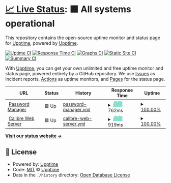 # [📈 Live Status](https://upptime.github.io/upptime): <!--live status--> **🟩 All systems operational**

This repository contains the open-source uptime monitor and status page for [Upptime](https://upptime.js.org), powered by [Upptime](https://github.com/upptime/upptime).

[![Uptime CI](https://github.com/edwinclement08/upptime/workflows/Uptime%20CI/badge.svg)](https://github.com/edwinclement08/upptime/actions?query=workflow%3A%22Uptime+CI%22)
[![Response Time CI](https://github.com/edwinclement08/upptime/workflows/Response%20Time%20CI/badge.svg)](https://github.com/edwinclement08/upptime/actions?query=workflow%3A%22Response+Time+CI%22)
[![Graphs CI](https://github.com/edwinclement08/upptime/workflows/Graphs%20CI/badge.svg)](https://github.com/edwinclement08/upptime/actions?query=workflow%3A%22Graphs+CI%22)
[![Static Site CI](https://github.com/edwinclement08/upptime/workflows/Static%20Site%20CI/badge.svg)](https://github.com/edwinclement08/upptime/actions?query=workflow%3A%22Static+Site+CI%22)
[![Summary CI](https://github.com/edwinclement08/upptime/workflows/Summary%20CI/badge.svg)](https://github.com/edwinclement08/upptime/actions?query=workflow%3A%22Summary+CI%22)

With [Upptime](https://upptime.js.org), you can get your own unlimited and free uptime monitor and status page, powered entirely by a GitHub repository. We use [Issues](https://github.com/upptime/upptime/issues) as incident reports, [Actions](https://github.com/edwinclement08/upptime/actions) as uptime monitors, and [Pages](https://upptime.github.io/upptime) for the status page.

<!--start: status pages-->
<!-- This summary is generated by Upptime (https://github.com/upptime/upptime) -->
<!-- Do not edit this manually, your changes will be overwritten -->
<!-- prettier-ignore -->
| URL | Status | History | Response Time | Uptime |
| --- | ------ | ------- | ------------- | ------ |
| <img alt="" src="https://favicons.githubusercontent.com/pass.edwinclement08.com" height="13"> [Password Manager](https://pass.edwinclement08.com/) | 🟩 Up | [password-manager.yml](https://github.com/edwinclement08/upptime/commits/HEAD/history/password-manager.yml) | <details><summary><img alt="Response time graph" src="./graphs/password-manager/response-time-week.png" height="20"> 762ms</summary><br><a href="https://edwinclement08.github.io/upptime/history/password-manager"><img alt="Response time 772" src="https://img.shields.io/endpoint?url=https%3A%2F%2Fraw.githubusercontent.com%2Fedwinclement08%2Fupptime%2FHEAD%2Fapi%2Fpassword-manager%2Fresponse-time.json"></a><br><a href="https://edwinclement08.github.io/upptime/history/password-manager"><img alt="24-hour response time 749" src="https://img.shields.io/endpoint?url=https%3A%2F%2Fraw.githubusercontent.com%2Fedwinclement08%2Fupptime%2FHEAD%2Fapi%2Fpassword-manager%2Fresponse-time-day.json"></a><br><a href="https://edwinclement08.github.io/upptime/history/password-manager"><img alt="7-day response time 762" src="https://img.shields.io/endpoint?url=https%3A%2F%2Fraw.githubusercontent.com%2Fedwinclement08%2Fupptime%2FHEAD%2Fapi%2Fpassword-manager%2Fresponse-time-week.json"></a><br><a href="https://edwinclement08.github.io/upptime/history/password-manager"><img alt="30-day response time 771" src="https://img.shields.io/endpoint?url=https%3A%2F%2Fraw.githubusercontent.com%2Fedwinclement08%2Fupptime%2FHEAD%2Fapi%2Fpassword-manager%2Fresponse-time-month.json"></a><br><a href="https://edwinclement08.github.io/upptime/history/password-manager"><img alt="1-year response time 772" src="https://img.shields.io/endpoint?url=https%3A%2F%2Fraw.githubusercontent.com%2Fedwinclement08%2Fupptime%2FHEAD%2Fapi%2Fpassword-manager%2Fresponse-time-year.json"></a></details> | <details><summary><a href="https://edwinclement08.github.io/upptime/history/password-manager">100.00%</a></summary><a href="https://edwinclement08.github.io/upptime/history/password-manager"><img alt="All-time uptime 100.00%" src="https://img.shields.io/endpoint?url=https%3A%2F%2Fraw.githubusercontent.com%2Fedwinclement08%2Fupptime%2FHEAD%2Fapi%2Fpassword-manager%2Fuptime.json"></a><br><a href="https://edwinclement08.github.io/upptime/history/password-manager"><img alt="24-hour uptime 100.00%" src="https://img.shields.io/endpoint?url=https%3A%2F%2Fraw.githubusercontent.com%2Fedwinclement08%2Fupptime%2FHEAD%2Fapi%2Fpassword-manager%2Fuptime-day.json"></a><br><a href="https://edwinclement08.github.io/upptime/history/password-manager"><img alt="7-day uptime 100.00%" src="https://img.shields.io/endpoint?url=https%3A%2F%2Fraw.githubusercontent.com%2Fedwinclement08%2Fupptime%2FHEAD%2Fapi%2Fpassword-manager%2Fuptime-week.json"></a><br><a href="https://edwinclement08.github.io/upptime/history/password-manager"><img alt="30-day uptime 100.00%" src="https://img.shields.io/endpoint?url=https%3A%2F%2Fraw.githubusercontent.com%2Fedwinclement08%2Fupptime%2FHEAD%2Fapi%2Fpassword-manager%2Fuptime-month.json"></a><br><a href="https://edwinclement08.github.io/upptime/history/password-manager"><img alt="1-year uptime 100.00%" src="https://img.shields.io/endpoint?url=https%3A%2F%2Fraw.githubusercontent.com%2Fedwinclement08%2Fupptime%2FHEAD%2Fapi%2Fpassword-manager%2Fuptime-year.json"></a></details>
| <img alt="" src="https://favicons.githubusercontent.com/books.edwinclement08.com" height="13"> [Calibre Web Server](https://books.edwinclement08.com/) | 🟩 Up | [calibre-web-server.yml](https://github.com/edwinclement08/upptime/commits/HEAD/history/calibre-web-server.yml) | <details><summary><img alt="Response time graph" src="./graphs/calibre-web-server/response-time-week.png" height="20"> 919ms</summary><br><a href="https://edwinclement08.github.io/upptime/history/calibre-web-server"><img alt="Response time 1012" src="https://img.shields.io/endpoint?url=https%3A%2F%2Fraw.githubusercontent.com%2Fedwinclement08%2Fupptime%2FHEAD%2Fapi%2Fcalibre-web-server%2Fresponse-time.json"></a><br><a href="https://edwinclement08.github.io/upptime/history/calibre-web-server"><img alt="24-hour response time 853" src="https://img.shields.io/endpoint?url=https%3A%2F%2Fraw.githubusercontent.com%2Fedwinclement08%2Fupptime%2FHEAD%2Fapi%2Fcalibre-web-server%2Fresponse-time-day.json"></a><br><a href="https://edwinclement08.github.io/upptime/history/calibre-web-server"><img alt="7-day response time 919" src="https://img.shields.io/endpoint?url=https%3A%2F%2Fraw.githubusercontent.com%2Fedwinclement08%2Fupptime%2FHEAD%2Fapi%2Fcalibre-web-server%2Fresponse-time-week.json"></a><br><a href="https://edwinclement08.github.io/upptime/history/calibre-web-server"><img alt="30-day response time 932" src="https://img.shields.io/endpoint?url=https%3A%2F%2Fraw.githubusercontent.com%2Fedwinclement08%2Fupptime%2FHEAD%2Fapi%2Fcalibre-web-server%2Fresponse-time-month.json"></a><br><a href="https://edwinclement08.github.io/upptime/history/calibre-web-server"><img alt="1-year response time 1012" src="https://img.shields.io/endpoint?url=https%3A%2F%2Fraw.githubusercontent.com%2Fedwinclement08%2Fupptime%2FHEAD%2Fapi%2Fcalibre-web-server%2Fresponse-time-year.json"></a></details> | <details><summary><a href="https://edwinclement08.github.io/upptime/history/calibre-web-server">100.00%</a></summary><a href="https://edwinclement08.github.io/upptime/history/calibre-web-server"><img alt="All-time uptime 98.19%" src="https://img.shields.io/endpoint?url=https%3A%2F%2Fraw.githubusercontent.com%2Fedwinclement08%2Fupptime%2FHEAD%2Fapi%2Fcalibre-web-server%2Fuptime.json"></a><br><a href="https://edwinclement08.github.io/upptime/history/calibre-web-server"><img alt="24-hour uptime 100.00%" src="https://img.shields.io/endpoint?url=https%3A%2F%2Fraw.githubusercontent.com%2Fedwinclement08%2Fupptime%2FHEAD%2Fapi%2Fcalibre-web-server%2Fuptime-day.json"></a><br><a href="https://edwinclement08.github.io/upptime/history/calibre-web-server"><img alt="7-day uptime 100.00%" src="https://img.shields.io/endpoint?url=https%3A%2F%2Fraw.githubusercontent.com%2Fedwinclement08%2Fupptime%2FHEAD%2Fapi%2Fcalibre-web-server%2Fuptime-week.json"></a><br><a href="https://edwinclement08.github.io/upptime/history/calibre-web-server"><img alt="30-day uptime 99.88%" src="https://img.shields.io/endpoint?url=https%3A%2F%2Fraw.githubusercontent.com%2Fedwinclement08%2Fupptime%2FHEAD%2Fapi%2Fcalibre-web-server%2Fuptime-month.json"></a><br><a href="https://edwinclement08.github.io/upptime/history/calibre-web-server"><img alt="1-year uptime 98.19%" src="https://img.shields.io/endpoint?url=https%3A%2F%2Fraw.githubusercontent.com%2Fedwinclement08%2Fupptime%2FHEAD%2Fapi%2Fcalibre-web-server%2Fuptime-year.json"></a></details>

<!--end: status pages-->

[**Visit our status website →**](https://upptime.github.io/upptime)

## 📄 License

- Powered by: [Upptime](https://github.com/upptime/upptime)
- Code: [MIT](./LICENSE) © [Upptime](https://upptime.js.org)
- Data in the `./history` directory: [Open Database License](https://opendatacommons.org/licenses/odbl/1-0/)

